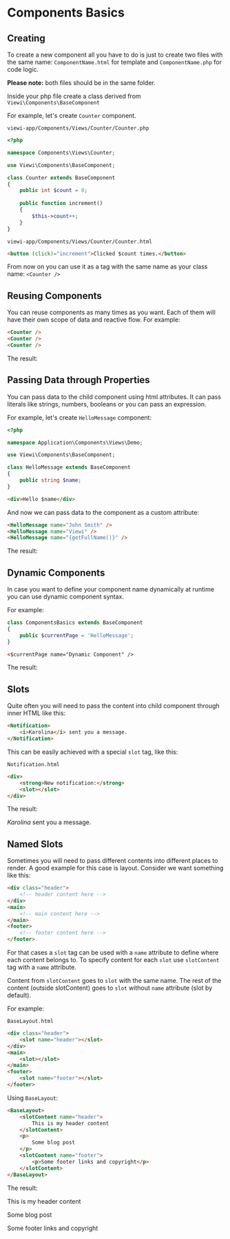 # Components Basics

## Creating

To create a new component all you have to do is just to create two files with the same name: `ComponentName.html` for template and `ComponentName.php` for code logic.

**Please note:** both files should be in the same folder.

Inside your php file create a class derived from `Viewi\Components\BaseComponent`

For example, let's create `Counter` component.

`viewi-app/Components/Views/Counter/Counter.php`

```php
<?php

namespace Components\Views\Counter;

use Viewi\Components\BaseComponent;

class Counter extends BaseComponent
{
    public int $count = 0;
    
    public function increment()
    {
        $this->count++;
    }
}
```

`viewi-app/Components/Views/Counter/Counter.html`

```html
<button (click)="increment">Clicked $count times.</button>
```

From now on you can use it as a tag with the same name as your class name: `<Counter />`

## Reusing Components

You can reuse components as many times as you want. Each of them will have their own scope of data and reactive flow. For example:

```html
<Counter />
<Counter />
<Counter />
```

The result:

<CounterExample />
<CounterExample />
<CounterExample />

## Passing Data through Properties

You can pass data to the child component using html attributes. It can pass literals like strings, numbers, booleans or you can pass an expression. 

For example, let's create `HelloMessage` component:

```php
<?php

namespace Application\Components\Views\Demo;

use Viewi\Components\BaseComponent;

class HelloMessage extends BaseComponent
{
    public string $name;
}
```

```html
<div>Hello $name</div>
```

And now we can pass data to the component as a custom attribute:

```html
<HelloMessage name="John Smith" />
<HelloMessage name="Viewi" />
<HelloMessage name="{getFullName()}" />
```

The result:

<HelloMessageExample name="John Smith" />
<HelloMessageExample name="Viewi" />
<HelloMessageExample name="Bruce Wayne" />

## Dynamic Components

In case you want to define your component name dynamically at runtime you can use dynamic component syntax. 

For example:

```php
class ComponentsBasics extends BaseComponent
{
    public $currentPage = 'HelloMessage';
}
```

```html
<$currentPage name="Dynamic Component" />
```

The result:

<HelloMessageExample name="Dynamic Component" />

## Slots

Quite often you will need to pass the content into child component through inner HTML like this:

```html
<Notification>
    <i>Karolina</i> sent you a message.
</Notification>
```

This can be easily achieved with a special `slot` tag, like this:

`Notification.html`

```html
<div>
    <strong>New notification:</strong>
    <slot></slot>
</div>
```

The result:

<NotificationExample>
    <i>Karolina</i> sent you a message.
</NotificationExample>

## Named Slots

Sometimes you will need to pass different contents into different places to render. A good example for this case is layout. Consider we want something like this:

```html
<div class="header">
    <!-- header content here -->
</div>
<main>
    <!-- main content here -->
</main>
<footer>
    <!-- footer content here -->
</footer>
```

For that cases a `slot` tag can be used with a `name` attribute to define where each content belongs to. To specify content for each `slot` use `slotContent` tag with a `name` attribute. 

Content from `slotContent` goes to `slot` with the same name. The rest of the content (outside slotContent) goes to `slot` without `name` attribute (slot by default). 

For example:

`BaseLayout.html`

```html
<div class="header">
    <slot name="header"></slot>
</div>
<main>
    <slot></slot>
</main>
<footer>
    <slot name="footer"></slot>
</footer>
```

Using `BaseLayout`:

```html
<BaseLayout>
    <slotContent name="header">
        This is my header content
    </slotContent>
    <p>
        Some blog post
    </p>
    <slotContent name="footer">
        <p>Some footer links and copyright</p>
    </slotContent>
</BaseLayout>
```

The result:

<BaseLayoutExample>
    <slotContent name="header">
        This is my header content
    </slotContent>
    <p>
        Some blog post
    </p>
    <slotContent name="footer">
        <p>Some footer links and copyright</p>
    </slotContent>
</BaseLayoutExample


